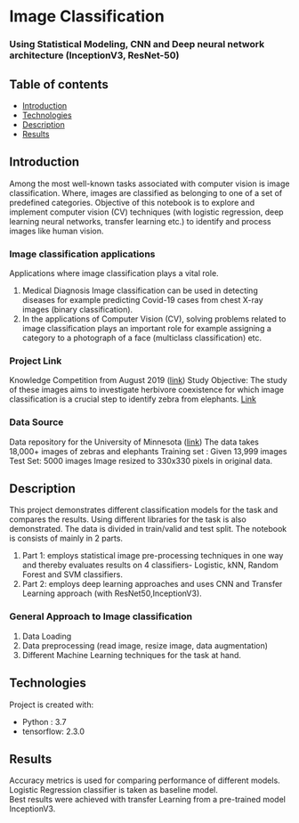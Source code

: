 # Image Classification 
### Using Statistical Modeling, CNN and Deep neural network architecture (InceptionV3, ResNet-50)

## Table of contents
* [Introduction](#introduction)
* [Technologies](#technologies)
* [Description](#description)
* [Results](#results)

## Introduction

Among the most well-known tasks associated with computer vision is image  classification. Where, images are classified as belonging to one of a set of predefined categories. Objective of this notebook is to explore and implement computer vision (CV) techniques (with logistic regression, deep learning neural networks, transfer learning etc.) to identify and process images like human vision. 

### Image classification applications
Applications where image classification plays a vital role.
1. Medical Diagnosis
Image classification can be used in detecting diseases for example predicting Covid-19 cases from chest X-ray images (binary classification).
2. In the applications of Computer Vision (CV), solving problems related to image classification plays an important role for example assigning a category to a photograph of a face (multiclass classification) etc.

### Project Link
Knowledge Competition from August 2019 ([link](https://zindi.africa/competitions/sbtic-animal-classification))
Study Objective: The study of these images aims to investigate herbivore coexistence for which image classification is a crucial step to identify zebra from elephants. [Link](https://www.zooniverse.org/projects/zooniverse/snapshot-serengeti/about/research)

### Data Source
Data repository for the University of Minnesota ([link](https://conservancy.umn.edu/handle/11299/199819))
The data takes 18,000+ images of zebras and elephants
Training set : Given 13,999 images	Test Set: 5000 images
Image resized to 330x330 pixels in original data.

## Description
This project demonstrates different classification models for the task and compares the results. 
Using different libraries for the task is also demonstrated. 
The data is divided in train/valid and test split.
The notebook is consists of mainly in 2 parts. 
1. Part 1: employs statistical image pre-processing techniques in one way and thereby evaluates results on 4 classifiers- Logistic, kNN, Random Forest and SVM classifiers. 
2. Part 2: employs deep learning approaches and uses CNN and Transfer Learning approach (with ResNet50,InceptionV3).

### General Approach to Image classification

1. Data Loading
2. Data preprocessing (read image, resize image, data augmentation)
3. Different Machine Learning techniques for the task at hand. 

## Technologies
Project is created with:
* Python : 3.7
* tensorflow: 2.3.0

## Results
Accuracy metrics is used for comparing performance of different models. Logistic Regression classifier is taken as baseline model.  
Best results were achieved with transfer Learning from a pre-trained model InceptionV3.
